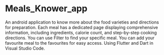 # Meals_Knower_app
An android application to know more about the food varieties and directions for preparation.
Each meal has a dedicated page displaying comprehensive information, including ingredients, calorie count, and step-by-step cooking directions.
You can use Filter to find your specific meal.
You can add your favourite meal to the favourites for easy access.
Using Flutter and Dart in Visual Studio Code.

